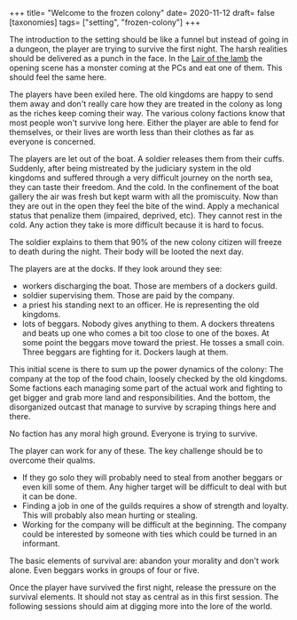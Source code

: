 +++
title= "Welcome to the frozen colony"
date= 2020-11-12
draft= false
[taxonomies]
tags= ["setting", "frozen-colony"]
+++

The introduction to the setting should be like a funnel but instead of going in
a dungeon, the player are trying to survive the first night. The harsh realities
should be delivered as a punch in the face. In the [Lair of the
lamb](http://goblinpunch.blogspot.com/2020/04/lair-of-lamb-final.html) the
opening scene has a monster coming at the PCs and eat one of them. This should
feel the same here.

<!-- more -->

The players have been exiled here. The old kingdoms are happy to send them away
and don't really care how they are treated in the colony as long as the riches
keep coming their way. The various colony factions know that most people won't
survive long here. Either the player are able to fend for themselves, or their
lives are worth less than their clothes as far as everyone is concerned.

The players are let out of the boat. A soldier releases them from their cuffs.
Suddenly, after being mistreated by the judiciary system in the old kingdoms and
suffered through a very difficult journey on the north sea, they can taste their
freedom. And the cold. In the confinement of the boat gallery the air was fresh
but kept warm with all the promiscuity. Now than they are out in the open they
feel the bite of the wind. Apply a mechanical status that penalize them
(impaired, deprived, etc). They cannot rest in the cold. Any action they take is
more difficult because it is hard to focus.

The soldier explains to them that 90% of the new colony citizen will freeze to
death during the night. Their body will be looted the next day.

The players are at the docks. If they look around they see:
- workers discharging the boat. Those are members of a dockers guild.
- soldier supervising them. Those are paid by the company.
- a priest his standing next to an officer. He is representing the old kingdoms.
- lots of beggars. Nobody gives anything to them. A dockers threatens and beats
  up one who comes a bit too close to one of the boxes. At some point the
  beggars move toward the priest. He tosses a small coin. Three beggars are
  fighting for it. Dockers laugh at them.

This initial scene is there to sum up the power dynamics of the colony: The
company at the top of the food chain, loosely checked by the old kingdoms. Some
factions each managing some part of the actual work and fighting to get bigger
and grab more land and responsibilities. And the bottom, the disorganized
outcast that manage to survive by scraping things here and there.

No faction has any moral high ground. Everyone is trying to survive.

The player can work for any of these. The key challenge should be to overcome
their qualms. 

- If they go solo they will probably need to steal from another beggars or even
  kill some of them. Any higher target will be difficult to deal with but it can
  be done.
- Finding a job in one of the guilds requires a show of strength and loyalty.
  This will probably also mean hurting or stealing.
- Working for the company will be difficult at the beginning. The company could
  be interested by someone with ties which could be turned in an informant.

The basic elements of survival are: abandon your morality and don't work alone.
Even beggars works in groups of four or five.

Once the player have survived the first night, release the pressure on the
survival elements. It should not stay as central as in this first session. The
following sessions should aim at digging more into the lore of the world.